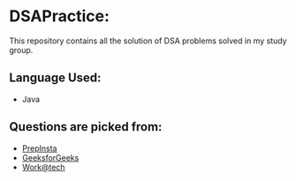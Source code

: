 # DSAPractice:
<p>This repository contains all the solution of DSA problems solved in my study group.</p>

## Language Used: 
- Java

## Questions are picked from:
- <a href="https://prepinsta.com/data-structures" target="_blank">PrepInsta</a>
- <a href="https://www.geeksforgeeks.org/data-structures/" target="_blank">GeeksforGeeks</a>
- <a href="https://workat.tech/problem-solving/lists/dsa-problems/practice" target="_blank">Work@tech</a>
